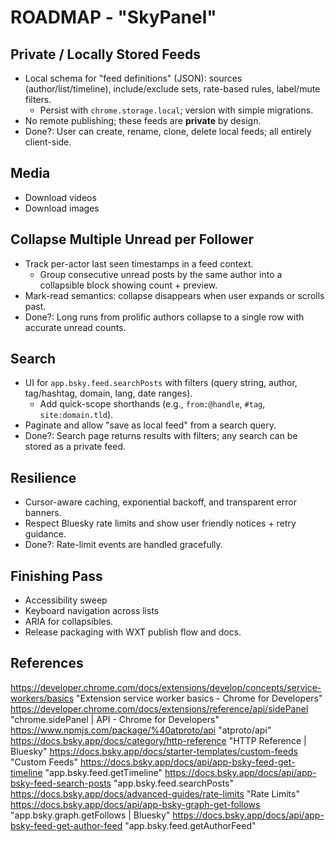 # ROADMAP - "SkyPanel"

## Private / Locally Stored Feeds

- Local schema for "feed definitions" (JSON): sources (author/list/timeline), include/exclude sets, rate-based rules, label/mute filters.
    - Persist with `chrome.storage.local`; version with simple migrations.
- No remote publishing; these feeds are **private** by design.
- Done?: User can create, rename, clone, delete local feeds; all entirely client-side.

## Media

- Download videos
- Download images

## Collapse Multiple Unread per Follower

- Track per-actor last seen timestamps in a feed context.
    - Group consecutive unread posts by the same author into a collapsible block showing count + preview.
- Mark-read semantics: collapse disappears when user expands or scrolls past.
- Done?: Long runs from prolific authors collapse to a single row with accurate unread counts.

## Search

- UI for `app.bsky.feed.searchPosts` with filters (query string, author, tag/hashtag, domain, lang, date ranges).
    - Add quick-scope shorthands (e.g., `from:@handle`, `#tag`, `site:domain.tld`).
- Paginate and allow "save as local feed" from a search query.
- Done?: Search page returns results with filters; any search can be stored as a private feed.

## Resilience

- Cursor-aware caching, exponential backoff, and transparent error banners.
- Respect Bluesky rate limits and show user friendly notices + retry guidance.
- Done?: Rate-limit events are handled gracefully.

## Finishing Pass

- Accessibility sweep
- Keyboard navigation across lists
- ARIA for collapsibles.
- Release packaging with WXT publish flow and docs.

## References

<https://developer.chrome.com/docs/extensions/develop/concepts/service-workers/basics> "Extension service worker basics - Chrome for Developers"
<https://developer.chrome.com/docs/extensions/reference/api/sidePanel> "chrome.sidePanel | API - Chrome for Developers"
<https://www.npmjs.com/package/%40atproto/api> "atproto/api"
<https://docs.bsky.app/docs/category/http-reference> "HTTP Reference | Bluesky"
<https://docs.bsky.app/docs/starter-templates/custom-feeds> "Custom Feeds"
<https://docs.bsky.app/docs/api/app-bsky-feed-get-timeline> "app.bsky.feed.getTimeline"
<https://docs.bsky.app/docs/api/app-bsky-feed-search-posts> "app.bsky.feed.searchPosts"
<https://docs.bsky.app/docs/advanced-guides/rate-limits> "Rate Limits"
<https://docs.bsky.app/docs/api/app-bsky-graph-get-follows> "app.bsky.graph.getFollows | Bluesky"
<https://docs.bsky.app/docs/api/app-bsky-feed-get-author-feed> "app.bsky.feed.getAuthorFeed"
